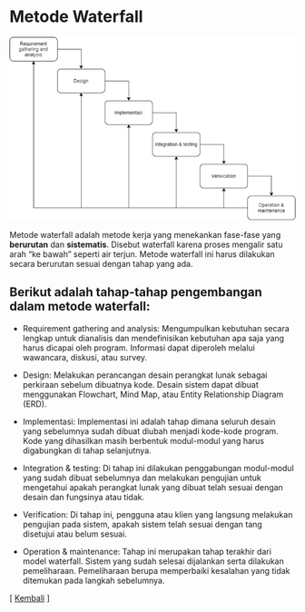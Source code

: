 # Metode Waterfall

![01-waterfall](/images/01-waterfall.png)

Metode waterfall adalah metode kerja yang menekankan fase-fase yang **berurutan** dan **sistematis**. Disebut waterfall karena proses mengalir satu arah “ke bawah” seperti air terjun. Metode waterfall ini harus dilakukan secara berurutan sesuai dengan tahap yang ada.

## Berikut adalah tahap-tahap pengembangan dalam metode waterfall:

* Requirement gathering and analysis: 
Mengumpulkan kebutuhan secara lengkap untuk dianalisis dan mendefinisikan kebutuhan apa saja yang harus dicapai oleh program. Informasi dapat diperoleh melalui wawancara, diskusi, atau survey.

* Design: 
Melakukan perancangan desain perangkat lunak sebagai perkiraan sebelum dibuatnya kode. Desain sistem dapat dibuat menggunakan Flowchart, Mind Map, atau Entity Relationship Diagram (ERD).

* Implementasi: 
Implementasi ini adalah tahap dimana seluruh desain yang sebelumnya sudah dibuat diubah menjadi kode-kode program. Kode yang dihasilkan masih berbentuk modul-modul yang harus digabungkan di tahap selanjutnya.

* Integration & testing: 
Di tahap ini dilakukan penggabungan modul-modul yang sudah dibuat sebelumnya dan melakukan pengujian untuk mengetahui apakah perangkat lunak yang dibuat telah sesuai dengan desain dan fungsinya atau tidak.

* Verification: 
Di tahap ini, pengguna atau klien yang langsung melakukan pengujian pada sistem, apakah sistem telah sesuai dengan tang disetujui atau belum sesuai.

* Operation & maintenance: 
Tahap ini merupakan tahap terakhir dari model waterfall. Sistem yang sudah selesai dijalankan serta dilakukan pemeliharaan. Pemeliharaan berupa memperbaiki kesalahan yang tidak ditemukan pada langkah sebelumnya.

[ [Kembali](README.md) ]